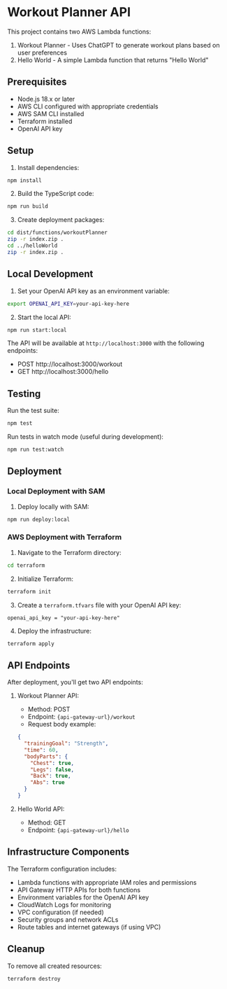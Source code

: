 # Workout Planner API

This project contains two AWS Lambda functions:
1. Workout Planner - Uses ChatGPT to generate workout plans based on user preferences
2. Hello World - A simple Lambda function that returns "Hello World"

## Prerequisites

- Node.js 18.x or later
- AWS CLI configured with appropriate credentials
- AWS SAM CLI installed
- Terraform installed
- OpenAI API key

## Setup

1. Install dependencies:
```bash
npm install
```

2. Build the TypeScript code:
```bash
npm run build
```

3. Create deployment packages:
```bash
cd dist/functions/workoutPlanner
zip -r index.zip .
cd ../helloWorld
zip -r index.zip .
```

## Local Development

1. Set your OpenAI API key as an environment variable:
```bash
export OPENAI_API_KEY=your-api-key-here
```

2. Start the local API:
```bash
npm run start:local
```

The API will be available at `http://localhost:3000` with the following endpoints:
- POST http://localhost:3000/workout
- GET http://localhost:3000/hello

## Testing

Run the test suite:
```bash
npm test
```

Run tests in watch mode (useful during development):
```bash
npm run test:watch
```

## Deployment

### Local Deployment with SAM

1. Deploy locally with SAM:
```bash
npm run deploy:local
```

### AWS Deployment with Terraform

1. Navigate to the Terraform directory:
```bash
cd terraform
```

2. Initialize Terraform:
```bash
terraform init
```

3. Create a `terraform.tfvars` file with your OpenAI API key:
```hcl
openai_api_key = "your-api-key-here"
```

4. Deploy the infrastructure:
```bash
terraform apply
```

## API Endpoints

After deployment, you'll get two API endpoints:

1. Workout Planner API:
   - Method: POST
   - Endpoint: `{api-gateway-url}/workout`
   - Request body example:
   ```json
   {
     "trainingGoal": "Strength",
     "time": 60,
     "bodyParts": {
       "Chest": true,
       "Legs": false,
       "Back": true,
       "Abs": true
     }
   }
   ```

2. Hello World API:
   - Method: GET
   - Endpoint: `{api-gateway-url}/hello`

## Infrastructure Components

The Terraform configuration includes:
- Lambda functions with appropriate IAM roles and permissions
- API Gateway HTTP APIs for both functions
- Environment variables for the OpenAI API key
- CloudWatch Logs for monitoring
- VPC configuration (if needed)
- Security groups and network ACLs
- Route tables and internet gateways (if using VPC)

## Cleanup

To remove all created resources:
```bash
terraform destroy
``` 